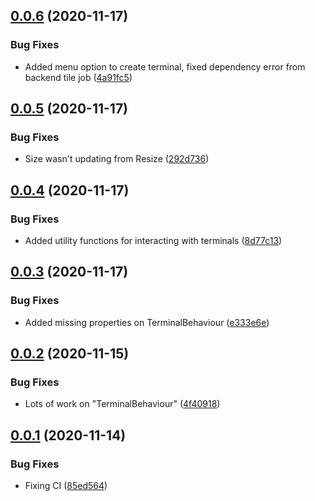 ## [0.0.6](https://github.com/sarkahn/terminals/compare/v0.0.5...v0.0.6) (2020-11-17)


### Bug Fixes

* Added menu option to create terminal, fixed dependency error from backend tile job ([4a91fc5](https://github.com/sarkahn/terminals/commit/4a91fc51593607ffce760da669c9242b34313d10))

## [0.0.5](https://github.com/sarkahn/terminals/compare/v0.0.4...v0.0.5) (2020-11-17)


### Bug Fixes

* Size wasn't updating from Resize ([292d736](https://github.com/sarkahn/terminals/commit/292d7363ad769f38494715671469e64190080402))

## [0.0.4](https://github.com/sarkahn/terminals/compare/v0.0.3...v0.0.4) (2020-11-17)


### Bug Fixes

* Added utility functions for interacting with terminals ([8d77c13](https://github.com/sarkahn/terminals/commit/8d77c1341befa2183e3406ec843fc55db3df21e5))

## [0.0.3](https://github.com/sarkahn/terminals/compare/v0.0.2...v0.0.3) (2020-11-17)


### Bug Fixes

* Added missing properties on TerminalBehaviour ([e333e6e](https://github.com/sarkahn/terminals/commit/e333e6ebd7fd1a2074f03b7a16b06fe415334b01))

## [0.0.2](https://github.com/sarkahn/terminals/compare/v0.0.1...v0.0.2) (2020-11-15)


### Bug Fixes

* Lots of work on "TerminalBehaviour" ([4f40918](https://github.com/sarkahn/terminals/commit/4f4091846bdd7a1f91ba939993d10e27eff42263))

## [0.0.1](https://github.com/sarkahn/terminals/compare/v0.0.0...v0.0.1) (2020-11-14)


### Bug Fixes

* Fixing CI ([85ed564](https://github.com/sarkahn/terminals/commit/85ed564591645571ba4b30e20bf2e72e82e4e3a7))
